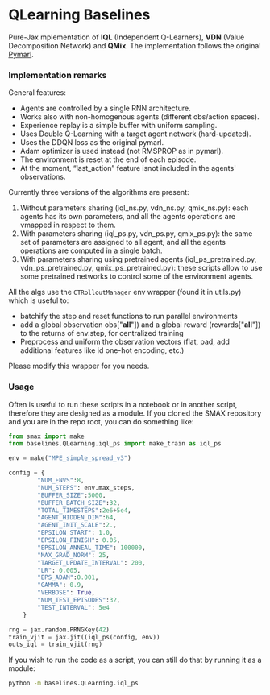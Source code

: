 # QLearning Baselines

Pure-Jax mplementation of **IQL** (Independent Q-Learners), **VDN** (Value Decomposition Network) and **QMix**. The implementation follows the original [Pymarl](https://github.com/oxwhirl/pymarl/blob/master/src/learners/q_learner.py).

### Implementation remarks

General features:

- Agents are controlled by a single RNN architecture.
- Works also with non-homogenous agents (different obs/action spaces).
- Experience replay is a simple buffer with uniform sampling.
- Uses Double Q-Learning with a target agent network (hard-updated).
- Uses the DDQN loss as the original pymarl.
- Adam optimizer is used instead (not RMSPROP as in pymarl).
- The environment is reset at the end of each episode.
- At the moment, “last_action” feature isnot included in the agents' observations.

Currently three versions of the algorithms are present:

1. Without parameters sharing (iql_ns.py, vdn_ns.py, qmix_ns.py): each agents has its own parameters, and all the agents operations are vmapped in respect to them.
2. With parameters sharing (iql_ps.py, vdn_ps.py, qmix_ps.py): the same set of parameters are assigned to all agent, and all the agents operations are computed in a single batch.
3. With parameters sharing using pretrained agents (iql_ps_pretrained.py, vdn_ps_pretrained.py, qmix_ps_pretrained.py): these scripts allow to use some pretrained networks to control some of the environment agents.

All the algs use the `CTRolloutManager` env wrapper (found it in utils.py) which is useful to:

- batchify the step and reset functions to run parallel environments
- add a global observation obs["__all__"]) and a global reward (rewards["__all__"]) to the returns of env.step, for centralized training
- Preprocess and uniform the observation vectors (flat, pad, add additional features like id one-hot encoding, etc.)

Please modify this wrapper for you needs.

### Usage

Often is useful to run these scripts in a notebook or in another script, therefore they are designed as a module. If you cloned the SMAX repository and you are in the repo root, you can do something like:

```python
from smax import make
from baselines.QLearning.iql_ps import make_train as iql_ps

env = make("MPE_simple_spread_v3")

config = {
        "NUM_ENVS":8,
        "NUM_STEPS": env.max_steps,
        "BUFFER_SIZE":5000,
        "BUFFER_BATCH_SIZE":32,
        "TOTAL_TIMESTEPS":2e6+5e4,
        "AGENT_HIDDEN_DIM":64,
        "AGENT_INIT_SCALE":2.,
        "EPSILON_START": 1.0,
        "EPSILON_FINISH": 0.05,
        "EPSILON_ANNEAL_TIME": 100000,
        "MAX_GRAD_NORM": 25,
        "TARGET_UPDATE_INTERVAL": 200, 
        "LR": 0.005,
        "EPS_ADAM":0.001,
        "GAMMA": 0.9,
        "VERBOSE": True,
        "NUM_TEST_EPISODES":32,
        "TEST_INTERVAL": 5e4
    }

rng = jax.random.PRNGKey(42)
train_vjit = jax.jit((iql_ps(config, env))
outs_iql = train_vjit(rng)
```

If you wish to run the code as a script, you can still do that by running it as a module:

```bash
python -m baselines.QLearning.iql_ps
```